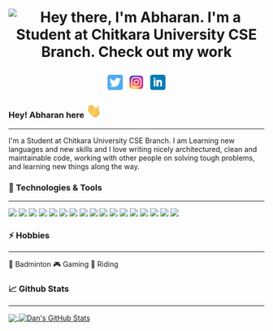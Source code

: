 <!-- Header gif -->
# <p align='center'>![Hey there, I'm Abharan. I'm a Student at Chitkara University CSE Branch. Check out my work](https://github.com/abharan2002/abharan2002/blob/main/header.gif "Abharan Gupta")<p>

<!-- Social links -->
<p align='center'>
<a href="https://twitter.com/abharangupta1"><img height="30" src="https://github.com/abharan2002/abharan2002/blob/main/twitter.png?raw=true"></a>&nbsp;&nbsp;
<a href="https://www.instagram.com/abharangupta/"><img height="30" src="https://github.com/abharan2002/abharan2002/blob/main/insta.png?raw=true"></a>&nbsp;&nbsp;
<a href="https://www.linkedin.com/in/abharan-gupta-96946ab2/"><img height="30" src="https://github.com/abharan2002/abharan2002/blob/main/linkedin.png?raw=true"></a>
</p>

<!-- Greeting -->

### Hey! Abharan here <img src="https://github.com/abharan2002/abharan2002/blob/main/wave.gif" width="30px">


---


<!-- About -->
I'm a Student at Chitkara University CSE Branch. I am Learning new languages and new skills and I love writing nicely architectured, clean and maintainable code, working with other people on solving tough problems, and learning new things along the way.


### 🔧 Technologies & Tools

  ---

![](https://img.shields.io/badge/Editor-Visual_Studio_Code-informational?style=flat&logo=visual-studio-code&logoColor=white&labelColor=9c9c9c&color=cdd5e0)
![](https://img.shields.io/badge/Code-HTML5-informational?style=flat&logo=html5&logoColor=white&labelColor=9c9c9c&color=cdd5e0)
![](https://img.shields.io/badge/Code-Sass-informational?style=flat&logo=sass&logoColor=white&labelColor=9c9c9c&color=cdd5e0)
![](https://img.shields.io/badge/Tools-Tailwind_CSS-informational?style=flat&logo=tailwindcss&logoColor=white&labelColor=9c9c9c&color=cdd5e0)
![](https://img.shields.io/badge/Code-JavaScript-informational?style=flat&logo=javascript&logoColor=white&labelColor=9c9c9c&color=cdd5e0)
![](https://img.shields.io/badge/Code-React-informational?style=flat&logo=react&logoColor=white&labelColor=9c9c9c&color=cdd5e0)
![](https://img.shields.io/badge/Code-Angular-informational?style=flat&logo=angular&logoColor=white&labelColor=9c9c9c&color=cdd5e0)
![](https://img.shields.io/badge/Code-Vue-informational?style=flat&logo=vue.js&logoColor=white&labelColor=9c9c9c&color=cdd5e0)
![](https://img.shields.io/badge/Code-GraphQL-informational?style=flat&logo=graphql&logoColor=white&labelColor=9c9c9c&color=cdd5e0)
![](https://img.shields.io/badge/Cloud-AWS-informational?style=flat&logo=amazonaws&logoColor=white&labelColor=9c9c9c&color=cdd5e0)
![](https://img.shields.io/badge/Cloud-Heroku-informational?style=flat&logo=heroku&logoColor=white&labelColor=9c9c9c&color=cdd5e0)
![](https://img.shields.io/badge/Tools-PostgreSQL-informational?style=flat&logo=postgresql&logoColor=white&labelColor=9c9c9c&color=cdd5e0)
![](https://img.shields.io/badge/Tools-Docker-informational?style=flat&logo=docker&logoColor=white&labelColor=9c9c9c&color=cdd5e0)
![](https://img.shields.io/badge/Tools-Kubernetes-informational?style=flat&logo=kubernetes&logoColor=white&labelColor=9c9c9c&color=cdd5e0)
![](https://img.shields.io/badge/Tools-Node.js-informational?style=flat&logo=node.js&logoColor=white&labelColor=9c9c9c&color=cdd5e0)
![](https://img.shields.io/badge/Tools-Gulp.js-informational?style=flat&logo=gulp&logoColor=white&labelColor=9c9c9c&color=cdd5e0)
![](https://img.shields.io/badge/Tools-MongoDB.js-informational?style=flat&logo=mongodb&logoColor=white&labelColor=9c9c9c&color=cdd5e0)


### ⚡ Hobbies

  ---

🏸 Badminton  🎮 Gaming 🚴 Riding

### 📈 Github Stats

  ---


<a href="https://github.com/abharan2002/abharan2002">
  <img align="center" src="https://github-readme-stats.vercel.app/api/top-langs/?username=abharan2002&hide=html&bg_color=031a1f&title_color=bdddff&text_color=44a7c4&icon_color=0e6b7f" />
</a>
<a href="https://github.com/abharan2002/abharan2002">
  <img align="center" src="https://github-readme-stats.vercel.app/api?username=abharan2002&show_icons=true&show_owner=true&line_height=27&count_private=true&include_all_commits=true&title_color=bdddff&text_color=1cd6ff&icon_color=ef8539&bg_color=031a1f" alt="Dan's GitHub Stats" />
</a>
